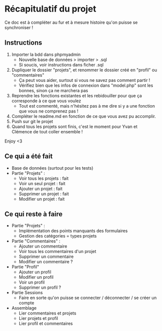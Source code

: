 # Récapitulatif du projet 
Ce doc est à compléter au fur et à mesure histoire qu'on puisse se synchroniser ! 


## Instructions 
1. Importer la bdd dans phpmyadmin 
    - Nouvelle base de données > importer > .sql 
    - Si soucis, voir instructions dans ficher .sql
2. Dupliquer le dossier "projets", et renommer le dossier créé en "profil" ou "commentaires" 
    - Ça peut vous aider, surtout si vous ne savez pas comment partir ! 
    - Vérifiez bien que les infos de connexion dans "model.php" sont les bonnes, sinon ça ne marchera pas 
3. Reprendre les fonctions existantes et les rebidouiller pour que ça corresponde à ce que vous voulez 
    - Tout est commenté, mais n'hésitez pas à me dire si y a une fonction que vous ne comprenez pas ! 
4. Compléter le readme.md en fonction de ce que vous avez pu accomplir.
5. Push sur git le projet 
6. Quand tous les projets sont finis, c'est le moment pour Yvan et Clémence de tout coller ensemble ! 

Enjoy <3


## Ce qui a été fait 
- Base de données (surtout pour les tests)
- Partie "Projets" : 
    - Voir tous les projets : fait 
    - Voir un seul projet : fait 
    - Ajouter un projet : fait 
    - Supprimer un projet : fait 
    - Modifier un projet : fait 

## Ce qui reste à faire 
- Partie "Projets" : 
    - Implémentation des points manquants des formulaires
    - Gestion des catégories = types projets
- Partie "Commentaires" : 
    - Ajouter un commentaire 
    - Voir tous les commentaires d'un projet 
    - Supprimer un commentaire 
    - Modifier un commentaire ? 
- Partie "Profil"
    - Ajouter un profil 
    - Modifier un profil 
    - Voir un profil 
    - Supprimer un profil ? 
- Partie Sessions
    - Faire en sorte qu'on puisse se connecter / déconnecter / se créer un compte
- Assemblage 
    - Lier commentaires et projets 
    - Lier projets et profil 
    - Lier profil et commentaires 
